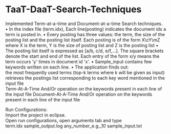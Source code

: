 # TaaT-DaaT-Search-Techniques

Implemented Term-at-a-time and Document-at-a-time Search techniques.</br>
• In the index file (term.idx), Each line(posting) indicates the document ids a term is posted in. 
• Every posting has three values: the term, the size of the posting list and the posting list itself. Each posting is
of the form X\cY\mZ where X is the term, Y is the size of posting list and Z is the posting list
• The posting list itself is expressed as [a/b, c/d, e/f,...]. The square brackets denote the start and end of the list.
Each entry of the form x/y means the term occurs 'y' times in document id 'x'. 
• Sample_input contains few keywords written on each line.
• The application finds out: </br>
  the most frequently used terms (top-k terms where k will be given as input)</br>
  retrieves the postings list corresponding to each key word mentioned in the input file</br>
  Term-At-A-Time And/Or operation on the keywords present in each line of the input file
  Document-At-A-Time And/Or operation on the keywords present in each line of the input file
  
Run Configurations: </br>
  Import the project in eclipse. </br>
  Open run configurations, open arguments tab and type </br>
  term.idx sample_output.log any_number_e.g._10 sample_input.txt </br>
  
